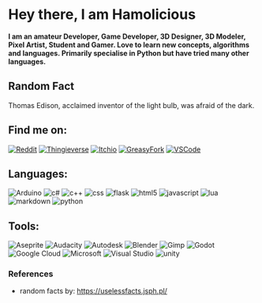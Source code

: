 # Hey there, I am Hamolicious

**I am an amateur Developer, Game Developer, 3D Designer, 3D Modeler, Pixel Artist, Student and Gamer. Love to learn new concepts, algorithms and languages. Primarily specialise in Python but have tried many other languages.**

## Random Fact
<fact>Thomas Edison, acclaimed inventor of the light bulb, was afraid of the dark.</fact>

## Find me on:
[![Reddit](https://img.shields.io/badge/reddit-%23FF4500.svg?&style=for-the-badge&logo=reddit&logoColor=white)](https://www.reddit.com/user/hamoliciousRUS/posts/)
[![Thingieverse](https://img.shields.io/badge/Thingieverse-%23248bfb.svg?&style=for-the-badge&logo=noIcon&logoColor=white)](https://www.thingiverse.com/hamolicious/designs)
[![Itchio](https://img.shields.io/badge/Itch.io-%23FA5C5C.svg?&style=for-the-badge&logo=itch.io&logoColor=white)](https://hamolicious.itch.io/)
[![GreasyFork](https://img.shields.io/badge/GreasyFork-%238c0000.svg?&style=for-the-badge&logo=noIcon&logoColor=white)](https://greasyfork.org/en/users/745906-hamolicious)
[![VSCode](https://img.shields.io/badge/VSCodeMarketPlace-%23007ACC.svg?&style=for-the-badge&logo=Visual-Studio&logoColor=white)](https://marketplace.visualstudio.com/publishers/Hamolicious)

## Languages:
![Arduino](https://img.shields.io/badge/Arduino-%2300979D.svg?&style=for-the-badge&logo=Arduino&logoColor=white)
![c#](https://img.shields.io/badge/c%23%20-%23239120.svg?&style=for-the-badge&logo=c-sharp&logoColor=white)
![c++](https://img.shields.io/badge/c++%20-%2300599C.svg?&style=for-the-badge&logo=c%2B%2B&logoColor=white)
![css](https://img.shields.io/badge/css3%20-%231572B6.svg?&style=for-the-badge&logo=css3&logoColor=white)
![flask](https://img.shields.io/badge/flask%20-%23000.svg?&style=for-the-badge&logo=flask&logoColor=white)
![html5](https://img.shields.io/badge/html5%20-%23E34F26.svg?&style=for-the-badge&logo=html5&logoColor=white)
![javascript](https://img.shields.io/badge/javascript%20-%23F7DF1E.svg?&style=for-the-badge&logo=javascript&logoColor=white)
![lua](https://img.shields.io/badge/lua-%232C2D72.svg?&style=for-the-badge&logo=lua&logoColor=white)
![markdown](https://img.shields.io/badge/markdown-%23000000.svg?&style=for-the-badge&logo=markdown&logoColor=white)
![python](https://img.shields.io/badge/python%20-%2314354C.svg?&style=for-the-badge&logo=python&logoColor=white)

## Tools:
![Aseprite](https://img.shields.io/badge/Aseprite-%237D929E.svg?&style=for-the-badge&logo=Aseprite&logoColor=white)
![Audacity](https://img.shields.io/badge/Audacity-%230000CC.svg?&style=for-the-badge&logo=Audacity&logoColor=white)
![Autodesk](https://img.shields.io/badge/Autodesk-%230696D7.svg?&style=for-the-badge&logo=Autodesk&logoColor=white)
![Blender](https://img.shields.io/badge/Blender-%23F5792A.svg?&style=for-the-badge&logo=Blender&logoColor=white)
![Gimp](https://img.shields.io/badge/Gimp-%235C5543.svg?&style=for-the-badge&logo=Gimp&logoColor=white)
![Godot](https://img.shields.io/badge/Godot-%23478CBF.svg?&style=for-the-badge&logo=Godot-Engine&logoColor=white)
![Google Cloud](https://img.shields.io/badge/Google%20Cloud-%234285F4?logo=google-cloud&logoColor=white&style=for-the-badge)
![Microsoft](https://img.shields.io/badge/Microsoft-666666?logo=microsoft&logoColor=white&style=for-the-badge)
![Visual Studio](https://img.shields.io/badge/Visual%20Studio-%25235C2D91.svg?&style=for-the-badge&logo=Visual-Studio&logoColor=white)
![unity](https://img.shields.io/badge/unity%20-%23100000.svg?&style=for-the-badge&logo=unity&logoColor=white)

### References
- random facts by: https://uselessfacts.jsph.pl/
